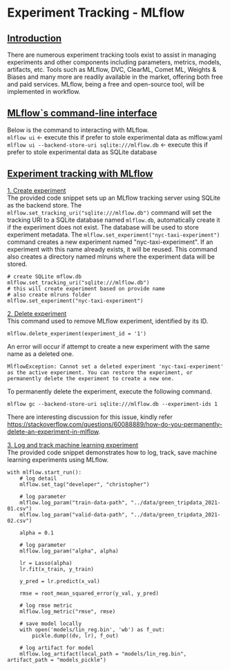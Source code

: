 
# Experiment Tracking - MLflow

## <ins>Introduction</ins>
There are numerous experiment tracking tools exist to assist in managing experiments and other components including parameters, metrics, models, artifacts, etc. Tools such as MLflow, DVC, ClearML, Comet ML, Weights & Biases and many more are readily available in the market, offering both free and paid services. MLflow, being a free and open-source tool, will be implemented in workflow. 

## <ins>MLflow`s command-line interface</ins>
Below is the command to interacting with MLflow.
<br>
`mlflow ui` <- execute this if prefer to stole experimental data as mlflow.yaml
<br>
`mlflow ui --backend-store-uri sqlite:///mlflow.db` <- execute this if prefer to stole experimental data as SQLite database

## <ins>Experiment tracking with MLflow</ins>
<ins>1. Create experiment</ins>
<br>
The provided code snippet sets up an MLflow tracking server using SQLite as the backend store. The `mlflow.set_tracking_uri("sqlite:///mlflow.db")` command will set the tracking URI to a SQLite database named `mlflow.db`, automatically create it if the experiment does not exist. The database will be used to store experiment metadata. The `mlflow.set_experiment("nyc-taxi-experiment")` command creates a new experiment named "nyc-taxi-experiment". If an experiment with this name already exists, it will be reused. This command also creates a directory named mlruns where the experiment data will be stored.
```
# create SQLite mflow.db
mlflow.set_tracking_uri("sqlite:///mlflow.db")
# this will create experiment based on provide name
# also create mlruns folder
mlflow.set_experiment("nyc-taxi-experiment")
```

<ins>2. Delete experiment</ins>
<br>
This command used to remove MLflow experiment, identified by its ID.
```
mlflow.delete_experiment(experiment_id = '1')
```
An error will occur if attempt to create a new experiment with the same name as a deleted one.

```
MlflowException: Cannot set a deleted experiment 'nyc-taxi-experiment' as the active experiment. You can restore the experiment, or permanently delete the experiment to create a new one.
```
To permanently delete the experiment, execute the following command.
```
mlflow gc --backend-store-uri sqlite:///mlflow.db --experiment-ids 1
```
There are interesting discussion for this issue, kindly refer https://stackoverflow.com/questions/60088889/how-do-you-permanently-delete-an-experiment-in-mlflow.

<ins>3. Log and track machine learning experiment</ins>
<br>
The provided code snippet demonstrates how to log, track, save machine learning experiments using MLflow.
<br>
```
with mlflow.start_run():
    # log detail
    mlflow.set_tag("developer", "christopher")

    # log parameter
    mlflow.log_param("train-data-path", "../data/green_tripdata_2021-01.csv")
    mlflow.log_param("valid-data-path", "../data/green_tripdata_2021-02.csv")

    alpha = 0.1

    # log parameter
    mlflow.log_param("alpha", alpha)

    lr = Lasso(alpha)
    lr.fit(x_train, y_train)

    y_pred = lr.predict(x_val)

    rmse = root_mean_squared_error(y_val, y_pred)

    # log rmse metric
    mlflow.log_metric("rmse", rmse)

    # save model locally
    with open('models/lin_reg.bin', 'wb') as f_out:
        pickle.dump((dv, lr), f_out)

    # log artifact for model
    mlflow.log_artifact(local_path = "models/lin_reg.bin", artifact_path = "models_pickle")
```
